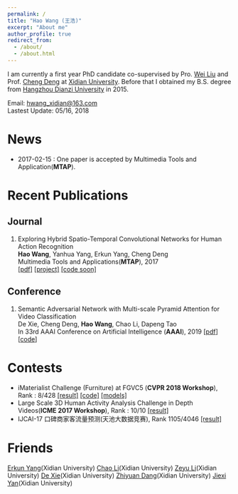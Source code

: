```yaml
---
permalink: /
title: "Hao Wang (王浩)"
excerpt: "About me"
author_profile: true
redirect_from: 
  - /about/
  - /about.html
---
```


I am currently a first year PhD candidate co-supervised by Pro. [Wei Liu](http://www.ee.columbia.edu/~wliu/) and Prof. [Cheng Deng](http://see.xidian.edu.cn/faculty/chdeng/) at [Xidian University](http://www.xidian.edu.cn/). Before that I obtained my B.S. degree from [Hangzhou Dianzi University](http://www.hdu.edu.cn/) in 2015.

Email: hwang_xidian@163.com  
Lastest Update: 05/16, 2018

News
======
* 2017-02-15 : One paper is accepted by Multimedia Tools and Application(**MTAP**). 


Recent Publications
======

Journal
------
1. Exploring Hybrid Spatio-Temporal Convolutional Networks for Human Action Recognition    
**Hao Wang**, Yanhua Yang, Erkun Yang, Cheng Deng     
Multimedia Tools and Applications(**MTAP**), 2017    
[[pdf]](https://link.springer.com/content/pdf/10.1007%2Fs11042-017-4514-3.pdf) [[project]](https://haowang1992.github.io/publication/2017-07-01-Exploring_Hybrid_Spatio-Temporal_Convolutional_Networks_for_Human_Action_Recognition) [[code soon]]()

Conference
------
1. Semantic Adversarial Network with Multi-scale Pyramid Attention for Video Classification  
De Xie, Cheng Deng, **Hao Wang**, Chao Li, Dapeng Tao  
In 33rd AAAI Conference on Artificial Intelligence (**AAAI**), 2019
[[pdf]()][[code]()]    

Contests
======
* iMaterialist Challenge (Furniture) at FGVC5 (**CVPR 2018 Workshop**), Rank : 8/428 [[result]](https://www.kaggle.com/c/imaterialist-challenge-furniture-2018/leaderboard) [[code]](https://github.com/haowang1992/imaterialist2018) [[models]](https://pan.baidu.com/s/1bA353cQcfm2jrv40G4n0aA)  
* Large Scale 3D Human Activity Analysis Challenge in Depth Videos(**ICME 2017 Workshop**), Rank : 10/10 [[result]](http://www.icst.pku.edu.cn/struct/icmew2017/result.html)  
* IJCAI-17 口碑商家客流量预测(天池大数据竞赛), Rank 1105/4046 [[result]](/files/Contests/IJCAI17-KouBei/IJCAI17-KouBei.pdf)


 
Friends
======
[Erkun Yang](https://yangerkun.github.io/)(Xidian University) [Chao Li](https://chaoli1991.github.io/)(Xidian University) [Zeyu Li](https://zeyuli1990.github.io/)(Xidian University) [De Xie](https://shadowxiede.github.io/)(Xidian University) [Zhiyuan Dang](https://zhiyuandang.github.io/)(Xidian University) [Jiexi Yan](https://JiexiYan.github.io)(Xidian University)
